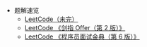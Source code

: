 - 题解速览
    - [LeetCode（未完）](/solution/README.md)
    - [LeetCode 《剑指 Offer（第 2 版）》](/lcof/README.md)
    - [LeetCode 《程序员面试金典（第 6 版）》](/lcci/README.md)
